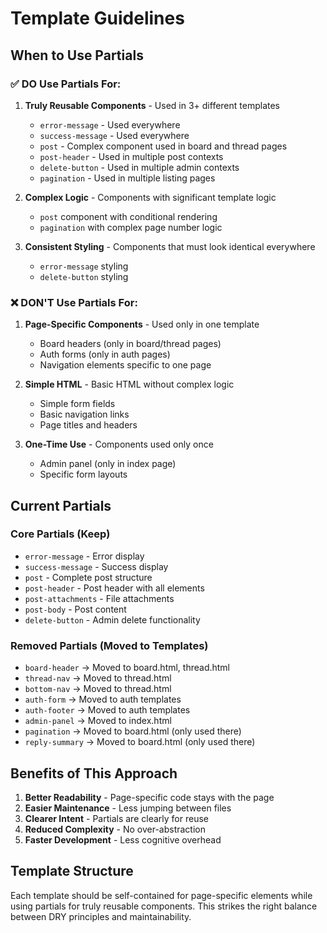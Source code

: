 # Template Guidelines

## When to Use Partials

### ✅ **DO Use Partials For:**

1. **Truly Reusable Components** - Used in 3+ different templates
   - `error-message` - Used everywhere
   - `success-message` - Used everywhere
   - `post` - Complex component used in board and thread pages
   - `post-header` - Used in multiple post contexts
   - `delete-button` - Used in multiple admin contexts
   - `pagination` - Used in multiple listing pages

2. **Complex Logic** - Components with significant template logic
   - `post` component with conditional rendering
   - `pagination` with complex page number logic

3. **Consistent Styling** - Components that must look identical everywhere
   - `error-message` styling
   - `delete-button` styling

### ❌ **DON'T Use Partials For:**

1. **Page-Specific Components** - Used only in one template
   - Board headers (only in board/thread pages)
   - Auth forms (only in auth pages)
   - Navigation elements specific to one page

2. **Simple HTML** - Basic HTML without complex logic
   - Simple form fields
   - Basic navigation links
   - Page titles and headers

3. **One-Time Use** - Components used only once
   - Admin panel (only in index page)
   - Specific form layouts

## Current Partials

### Core Partials (Keep)
- `error-message` - Error display
- `success-message` - Success display  
- `post` - Complete post structure
- `post-header` - Post header with all elements
- `post-attachments` - File attachments
- `post-body` - Post content
- `delete-button` - Admin delete functionality

### Removed Partials (Moved to Templates)
- `board-header` → Moved to board.html, thread.html
- `thread-nav` → Moved to thread.html
- `bottom-nav` → Moved to thread.html
- `auth-form` → Moved to auth templates
- `auth-footer` → Moved to auth templates
- `admin-panel` → Moved to index.html
- `pagination` → Moved to board.html (only used there)
- `reply-summary` → Moved to board.html (only used there)

## Benefits of This Approach

1. **Better Readability** - Page-specific code stays with the page
2. **Easier Maintenance** - Less jumping between files
3. **Clearer Intent** - Partials are clearly for reuse
4. **Reduced Complexity** - No over-abstraction
5. **Faster Development** - Less cognitive overhead

## Template Structure

Each template should be self-contained for page-specific elements while using partials for truly reusable components. This strikes the right balance between DRY principles and maintainability.
